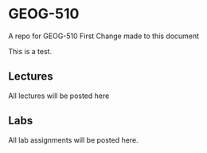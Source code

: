 # GEOG-510
A repo for GEOG-510
First Change made to this document

This is a test.
## Lectures
All lectures will be posted here
## Labs

All lab assignments will be posted here.
